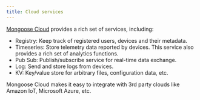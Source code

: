 ```yaml
---
title: Cloud services
---
```


[Mongoose Cloud](https://mongoose-iot.com) provides a rich set
of services, including:

- Registry: Keep track of registered users, devices
  and their metadata.
- Timeseries: Store telemetry data reported by devices.
  This service also provides a rich set of analytics
  functions.
- Pub Sub: Publish/subscribe service for real-time data
  exchange.
- Log: Send and store logs from devices.
- KV: Key/value store for arbitrary files, configuration
  data, etc. 

Mongoose Cloud makes it easy to integrate with
3rd party clouds like Amazon IoT, Microsoft Azure, etc.
